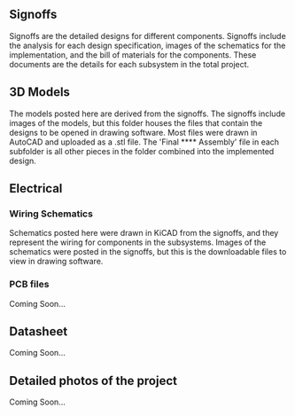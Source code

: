 ## Signoffs

Signoffs are the detailed designs for different components. Signoffs include the analysis for each design specification, images of the schematics for the implementation, and the bill of materials for the components. These documents are the details for each subsystem in the total project. 

## 3D Models

The models posted here are derived from the signoffs. The signoffs include images of the models, but this folder houses the files that contain the designs to be opened in drawing software. Most files were drawn in AutoCAD and uploaded as a .stl file. The 'Final **** Assembly' file in each subfolder is all other pieces in the folder combined into the implemented design. 

## Electrical

### Wiring Schematics

Schematics posted here were drawn in KiCAD from the signoffs, and they represent the wiring for components in the subsystems. Images of the schematics were posted in the signoffs, but this is the downloadable files to view in drawing software. 


### PCB files

Coming Soon...

## Datasheet 

Coming Soon...


## Detailed photos of the project

Coming Soon...



